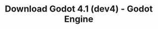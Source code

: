 ---
# Generated by /tools/generators/src/download_archive_generator !!! do not edit by hand !!!
title: 'Download Godot 4.1 (dev4) - Godot Engine'
type: 'download/archive'
name: '4.1'
flavor: 'dev4'
release_date: '2023-06-01T03:00:00-00:00'
release_notes: 'article/dev-snapshot-godot-4-1-dev-4/'
primaryPlatforms:
  - 'android.apk'
  - 'linux.64'
  - 'macos.universal'
  - 'windows.64'
  - 'web'
  - 'templates'
links:
  android.apk:
    name: 'android.apk'
    title: 'Android'
    caption: 'Universal APK (ARM64 + ARMv7 + x86_64 + x86)'
    tags:
      - 'APK download'
      - 'ARM64/v7'
      - 'x86 (64 & 32 bit)'
    hosts:
      github_builds:
        regular: 'https://github.com/godotengine/godot-builds/releases/download/4.1-dev4/Godot_v4.1-dev4_android_editor.apk'
        mono: '#'
      github:
        regular: 'https://github.com/godotengine/godot/releases/download/4.1-dev4/Godot_v4.1-dev4_android_editor.apk'
        mono: '#'
  linux.64:
    name: 'linux.64'
    title: 'Linux'
    caption: 'Standard (x86_64)'
    tags:
      - '64 bit'
    hosts:
      github_builds:
        regular: 'https://github.com/godotengine/godot-builds/releases/download/4.1-dev4/Godot_v4.1-dev4_linux.x86_64.zip'
        mono: 'https://github.com/godotengine/godot-builds/releases/download/4.1-dev4/Godot_v4.1-dev4_mono_linux_x86_64.zip'
      github:
        regular: 'https://github.com/godotengine/godot/releases/download/4.1-dev4/Godot_v4.1-dev4_linux.x86_64.zip'
        mono: 'https://github.com/godotengine/godot/releases/download/4.1-dev4/Godot_v4.1-dev4_mono_linux_x86_64.zip'
  macos.universal:
    name: 'macos.universal'
    title: 'macOS'
    caption: 'Universal (x86_64 + Apple Silicon)'
    tags:
      - 'Intel/Apple Silicon'
      - '64 bit'
    hosts:
      github_builds:
        regular: 'https://github.com/godotengine/godot-builds/releases/download/4.1-dev4/Godot_v4.1-dev4_macos.universal.zip'
        mono: 'https://github.com/godotengine/godot-builds/releases/download/4.1-dev4/Godot_v4.1-dev4_mono_macos.universal.zip'
      github:
        regular: 'https://github.com/godotengine/godot/releases/download/4.1-dev4/Godot_v4.1-dev4_macos.universal.zip'
        mono: 'https://github.com/godotengine/godot/releases/download/4.1-dev4/Godot_v4.1-dev4_mono_macos.universal.zip'
  windows.64:
    name: 'windows.64'
    title: 'Windows'
    caption: 'Standard (x86_64)'
    tags:
      - '64 bit'
    hosts:
      github_builds:
        regular: 'https://github.com/godotengine/godot-builds/releases/download/4.1-dev4/Godot_v4.1-dev4_win64.exe.zip'
        mono: 'https://github.com/godotengine/godot-builds/releases/download/4.1-dev4/Godot_v4.1-dev4_mono_win64.zip'
      github:
        regular: 'https://github.com/godotengine/godot/releases/download/4.1-dev4/Godot_v4.1-dev4_win64.exe.zip'
        mono: 'https://github.com/godotengine/godot/releases/download/4.1-dev4/Godot_v4.1-dev4_mono_win64.zip'
  web:
    name: 'web'
    title: 'Web editor'
    caption: ''
    tags:
      - 'Self-hosted'
      - 'Cross-platform'
    hosts:
      github_builds:
        regular: 'https://github.com/godotengine/godot-builds/releases/download/4.1-dev4/Godot_v4.1-dev4_web_editor.zip'
        mono: '#'
      github:
        regular: 'https://github.com/godotengine/godot/releases/download/4.1-dev4/Godot_v4.1-dev4_web_editor.zip'
        mono: '#'
  linux.arm64:
    name: 'linux.arm64'
    title: 'Linux'
    caption: 'Standard (ARM64)'
    tags:
      - 'ARM64'
      - '64 bit'
    hosts:
      github_builds:
        regular: 'https://github.com/godotengine/godot-builds/releases/download/4.1-dev4/Godot_v4.1-dev4_linux.arm64.zip'
        mono: 'https://github.com/godotengine/godot-builds/releases/download/4.1-dev4/Godot_v4.1-dev4_mono_linux_arm64.zip'
      github:
        regular: 'https://github.com/godotengine/godot/releases/download/4.1-dev4/Godot_v4.1-dev4_linux.arm64.zip'
        mono: 'https://github.com/godotengine/godot/releases/download/4.1-dev4/Godot_v4.1-dev4_mono_linux_arm64.zip'
  linux.32:
    name: 'linux.32'
    title: 'Linux'
    caption: 'Standard (x86)'
    tags:
      - '32 bit'
    hosts:
      github_builds:
        regular: 'https://github.com/godotengine/godot-builds/releases/download/4.1-dev4/Godot_v4.1-dev4_linux.x86_32.zip'
        mono: 'https://github.com/godotengine/godot-builds/releases/download/4.1-dev4/Godot_v4.1-dev4_mono_linux_x86_32.zip'
      github:
        regular: 'https://github.com/godotengine/godot/releases/download/4.1-dev4/Godot_v4.1-dev4_linux.x86_32.zip'
        mono: 'https://github.com/godotengine/godot/releases/download/4.1-dev4/Godot_v4.1-dev4_mono_linux_x86_32.zip'
  linux.arm32:
    name: 'linux.arm32'
    title: 'Linux'
    caption: 'Standard (ARM32)'
    tags:
      - 'ARM32'
      - '32 bit'
    hosts:
      github_builds:
        regular: 'https://github.com/godotengine/godot-builds/releases/download/4.1-dev4/Godot_v4.1-dev4_linux.arm32.zip'
        mono: 'https://github.com/godotengine/godot-builds/releases/download/4.1-dev4/Godot_v4.1-dev4_mono_linux_arm32.zip'
      github:
        regular: 'https://github.com/godotengine/godot/releases/download/4.1-dev4/Godot_v4.1-dev4_linux.arm32.zip'
        mono: 'https://github.com/godotengine/godot/releases/download/4.1-dev4/Godot_v4.1-dev4_mono_linux_arm32.zip'
  windows.32:
    name: 'windows.32'
    title: 'Windows'
    caption: 'Standard (x86)'
    tags:
      - '32 bit'
    hosts:
      github_builds:
        regular: 'https://github.com/godotengine/godot-builds/releases/download/4.1-dev4/Godot_v4.1-dev4_win32.exe.zip'
        mono: 'https://github.com/godotengine/godot-builds/releases/download/4.1-dev4/Godot_v4.1-dev4_mono_win32.zip'
      github:
        regular: 'https://github.com/godotengine/godot/releases/download/4.1-dev4/Godot_v4.1-dev4_win32.exe.zip'
        mono: 'https://github.com/godotengine/godot/releases/download/4.1-dev4/Godot_v4.1-dev4_mono_win32.zip'
  aar_library:
    name: 'aar_library'
    title: 'AAR library'
    caption: ''
    tags:
      - 'Android plugins'
      - 'Java'
      - 'Kotlin'
    hosts:
      github_builds:
        regular: 'https://github.com/godotengine/godot-builds/releases/download/4.1-dev4/godot-lib.4.1.dev4.template_release.aar'
        mono: '#'
      github:
        regular: 'https://github.com/godotengine/godot/releases/download/4.1-dev4/godot-lib.4.1.dev4.template_release.aar'
        mono: '#'
  templates:
    name: 'templates'
    title: 'Export templates'
    caption: ''
    tags:
      - 'Used to export your games to all supported platforms'
    hosts:
      github_builds:
        regular: 'https://github.com/godotengine/godot-builds/releases/download/4.1-dev4/Godot_v4.1-dev4_export_templates.tpz'
        mono: 'https://github.com/godotengine/godot-builds/releases/download/4.1-dev4/Godot_v4.1-dev4_mono_export_templates.tpz'
      github:
        regular: 'https://github.com/godotengine/godot/releases/download/4.1-dev4/Godot_v4.1-dev4_export_templates.tpz'
        mono: 'https://github.com/godotengine/godot/releases/download/4.1-dev4/Godot_v4.1-dev4_mono_export_templates.tpz'
---
